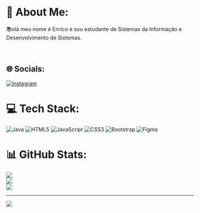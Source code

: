 # 💫 About Me:
📚olá meu nome é Enrico e sou estudante de Sistemas da Informação e Desenvolvimento de Sistemas.<br><br><br>


## 🌐 Socials:
[![Instagram](https://img.shields.io/badge/Instagram-%23E4405F.svg?logo=Instagram&logoColor=white)](https://instagram.com/enrico_brasil_) 

# 💻 Tech Stack:
![Java](https://img.shields.io/badge/java-%23ED8B00.svg?style=for-the-badge&logo=java&logoColor=white) ![HTML5](https://img.shields.io/badge/html5-%23E34F26.svg?style=for-the-badge&logo=html5&logoColor=white) ![JavaScript](https://img.shields.io/badge/javascript-%23323330.svg?style=for-the-badge&logo=javascript&logoColor=%23F7DF1E) ![CSS3](https://img.shields.io/badge/css3-%231572B6.svg?style=for-the-badge&logo=css3&logoColor=white) ![Bootstrap](https://img.shields.io/badge/bootstrap-%23563D7C.svg?style=for-the-badge&logo=bootstrap&logoColor=white) 	![Figma](https://img.shields.io/badge/figma-%23F24E1E.svg?style=for-the-badge&logo=figma&logoColor=white)
# 📊 GitHub Stats:
![](https://github-readme-stats.vercel.app/api?username=EnricoBrasil&theme=synthwave&hide_border=false&include_all_commits=true&count_private=false)<br/>
![](https://github-readme-streak-stats.herokuapp.com/?user=EnricoBrasil&theme=synthwave&hide_border=false)<br/>
![](https://github-readme-stats.vercel.app/api/top-langs/?username=EnricoBrasil&theme=synthwave&hide_border=false&include_all_commits=true&count_private=false&layout=compact)

---
[![](https://visitcount.itsvg.in/api?id=EnricoBrasil&icon=0&color=0)](https://visitcount.itsvg.in)

<!-- Proudly created with GPRM ( https://gprm.itsvg.in ) -->
